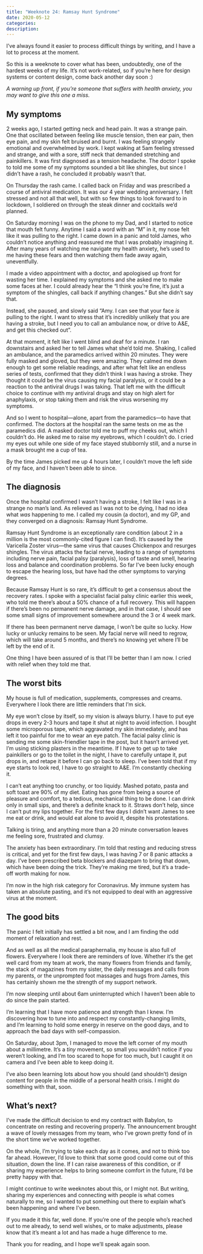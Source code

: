 ```yaml
---
title: "Weeknote 24: Ramsay Hunt Syndrome"
date: 2020-05-12
categories:
description: 
---
```


I’ve always found it easier to process difficult things by writing, and I have a lot to process at the moment.

So this is a weeknote to cover what has been, undoubtedly, one of the hardest weeks of my life. It’s not work-related, so if you’re here for design systems or content design, come back another  day soon :) 

_A warning up front, if you’re someone that suffers with health anxiety, you may want to give this one a miss._ 

## My symptoms

2 weeks ago, I started getting neck and head pain. It was a strange pain. One that oscillated between feeling like muscle tension, then ear pain, then eye pain, and my skin felt bruised and burnt. I was feeling strangely emotional and overwhelmed by work. I kept waking at 5am feeling stressed and strange, and with a sore, stiff neck that demanded stretching and painkillers. It was first diagnosed as a tension headache. The doctor I spoke to told me some of my symptoms sounded a bit like shingles, but since I didn’t have a rash, he concluded it probably wasn’t that. 

On Thursday the rash came. I called back on Friday and was prescribed a course of antiviral medication. It was our 4 year wedding anniversary. I felt stressed and not all that well, but with so few things to look forward to in lockdown, I soldiered on through the steak dinner and cocktails we’d planned. 

On Saturday morning I was on the phone to my Dad, and I started to notice that mouth felt funny. Anytime I said a word with an “M” in it, my nose felt like it was pulling to the right. I came down in a panic and told James, who couldn’t notice anything and reassured me that I was probably imagining it. After many years of watching me navigate my health anxiety, he’s used to me having these fears and then watching them fade away again, uneventfully. 

I made a video appointment with a doctor, and apologised up front for wasting her time. I explained my symptoms and she asked me to make some faces at her. I could already hear the “I think you’re fine, it’s just a symptom of the shingles, call back if anything changes.” But she didn’t say that.

Instead, she paused, and slowly said “Amy. I can see that your face _is_ pulling to the right. I want to stress that it’s incredibly unlikely that you are having a stroke, but I need you to call an ambulance now, or drive to A&E, and get this checked out”. 

At that moment, it felt like I went blind and deaf for a minute. I ran downstairs and asked her to tell James what she’d told me. Shaking, I called an ambulance, and the paramedics arrived within 20 minutes. They were fully masked and gloved, but they were amazing. They calmed me down enough to get some reliable readings, and after what felt like an endless series of tests, confirmed that they didn’t think I was having a stroke. They thought it could be the virus causing my facial paralysis, or it could be a reaction to the antiviral drugs I was taking. That left me with the difficult choice to continue with my antiviral drugs and stay on high alert for anaphylaxis, or stop taking them and risk the virus worsening my symptoms.

And so I went to hospital—alone, apart from the paramedics—to have that confirmed. The doctors at the hospital ran the same tests on me as the paramedics did. A masked doctor told me to puff my cheeks out, which I couldn’t do. He asked me to raise my eyebrows, which I couldn’t do. I cried my eyes out while one side of my face stayed stubbornly still, and a nurse in a mask brought me a cup of tea. 

By the time James picked me up 4 hours later, I couldn’t move the left side of my face, and I haven't been able to since. 

## The diagnosis

Once the hospital confirmed I wasn’t having a stroke, I felt like I was in a strange no man’s land. As relieved as I was not to be dying, I had no idea what _was_ happening to me. I called my cousin (a doctor), and my GP, and they converged on a diagnosis: Ramsay Hunt Syndrome.

Ramsay Hunt Syndrome is an exceptionally rare condition (about 2 in a million is the most commonly-cited figure I can find). It’s caused by the Varicella Zoster virus—the same virus that causes Chickenpox and resurges shingles. The virus attacks the facial nerve, leading to a range of symptoms including nerve pain, facial palsy (paralysis), loss of taste and smell, hearing loss and balance and coordination problems. So far I’ve been lucky enough to escape the hearing loss, but have had the other symptoms to varying degrees.

Because Ramsay Hunt is so rare, it’s difficult to get a consensus about the recovery rates. I spoke with a specialist facial palsy clinic earlier this week, who told me there’s about a 50% chance of a full recovery. This will happen if there’s been no permanent nerve damage, and in that case, I should see some small signs of improvement somewhere around the 3 or 4 week mark. 

If there has been permanent nerve damage, I won’t be quite so lucky. How lucky or unlucky remains to be seen. My facial nerve will need to regrow, which will take around 5 months, and there’s no knowing yet where I’ll be left by the end of it.

One thing I have been assured of is that I’ll be better than I am now. I cried with relief when they told me that.

## The worst bits

My house is full of medication, supplements, compresses and creams. Everywhere I look there are little reminders that I’m sick.

My eye won’t close by itself, so my vision is always blurry. I have to put eye drops in every 2-3 hours and tape it shut at night to avoid infection. I bought some microporous tape, which aggravated my skin immediately, and has left it too painful for me to wear an eye patch. The facial palsy clinic is sending me some skin-friendlier tape in the post, but it hasn’t arrived yet. I’m using sticking plasters in the meantime. If I have to get up to take painkillers or go to the toilet in the night, I have to carefully untape it, put drops in, and retape it before I can go back to sleep. I’ve been told that if my eye starts to look red, I have to go straight to A&E. I’m constantly checking it. 

I can’t eat anything too crunchy, or too liquidy. Mashed potato, pasta and soft toast are 90% of my diet. Eating has gone from being a source of pleasure and comfort, to a tedious, mechanical thing to be done. I can drink only in small sips, and there’s a definite knack to it. Straws don’t help, since I can’t put my lips together. For the first few days I didn’t want James to see me eat or drink, and would eat alone to avoid it, despite his protestations.

Talking is tiring, and anything more than a 20 minute conversation leaves me feeling sore, frustrated and clumsy. 

The anxiety has been extraordinary. I’m told that resting and reducing stress is critical, and yet for the first few days, I was having 7 or 8 panic attacks a day. I’ve been prescribed beta blockers and diazepam to bring that down, which have been doing the trick. They’re making me tired, but it’s a trade-off worth making for now.  

I’m now in the high risk category for Coronavirus. My immune system has taken an absolute pasting, and it’s not equipped to deal with an aggressive virus at the moment. 

## The good bits

The panic I felt initially has settled a bit now, and I am finding the odd moment of relaxation and rest. 

And as well as all the medical paraphernalia, my house is also full of flowers. Everywhere I look there are reminders of love. Whether it’s the get well card from my team at work, the many flowers from friends and family, the stack of magazines from my sister, the daily messages and calls from my parents, or the unprompted foot massages and hugs from James, this has certainly shown me the strength of my support network. 

I’m now sleeping until about 6am uninterrupted which I haven’t been able to do since the pain started. 

I’m learning that I have more patience and strength than I knew. I’m discovering how to tune into and respect my constantly-changing limits, and I’m learning to hold some energy in reserve on the good days, and to approach the bad days with self-compassion. 

On Saturday, about 3pm, I managed to move the left corner of my mouth about a millimetre. It’s a _tiny_ movement, so small you wouldn’t notice if you weren’t looking, and I’m too scared to hope for too much, but I caught it on camera and I’ve been able to keep doing it.

I’ve also been learning lots about how you should (and shouldn’t) design content for people in the middle of a personal health crisis. I might do something with that, soon.

## What’s next?

I’ve made the difficult decision to end my contract with Babylon, to concentrate on resting and recovering properly. The announcement brought a wave of lovely messages from my team, who I’ve grown pretty fond of in the short time we’ve worked together.

On the whole, I’m trying to take each day as it comes, and not to think too far ahead. However, I’d love to think that some good could come out of this situation, down the line. If I can raise awareness of this condition, or if sharing my experience helps to bring someone comfort in the future, I’d be pretty happy with that. 

I might continue to write weeknotes about this, or I might not. But writing, sharing my experiences and connecting with people is what comes naturally to me, so I wanted to put something out there to explain what’s been happening and where I’ve been.

If you made it this far, well done. If you’re one of the people who’s reached out to me already, to send well wishes, or to make adjustments, please know that it’s meant a lot and has made a huge difference to me.

Thank you for reading, and I hope we’ll speak again soon.
